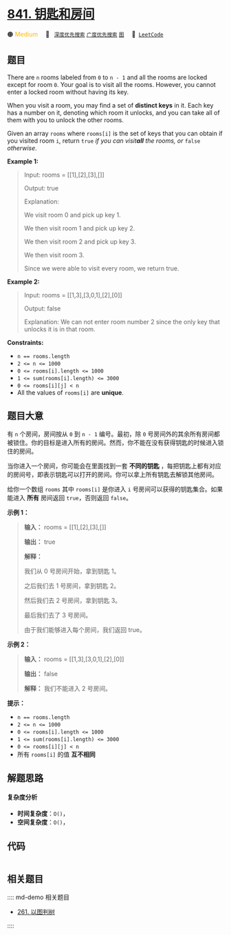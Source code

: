 # [841. 钥匙和房间](https://leetcode.com/problems/keys-and-rooms)

🟠 <font color=#ffb800>Medium</font>&emsp; 🔖&ensp; [`深度优先搜索`](/leetcode/outline/tag/depth-first-search.md) [`广度优先搜索`](/leetcode/outline/tag/breadth-first-search.md) [`图`](/leetcode/outline/tag/graph.md)&emsp; 🔗&ensp;[`LeetCode`](https://leetcode.com/problems/keys-and-rooms)


## 题目

There are `n` rooms labeled from `0` to `n - 1` and all the rooms are locked
except for room `0`. Your goal is to visit all the rooms. However, you cannot
enter a locked room without having its key.

When you visit a room, you may find a set of **distinct keys** in it. Each key
has a number on it, denoting which room it unlocks, and you can take all of
them with you to unlock the other rooms.

Given an array `rooms` where `rooms[i]` is the set of keys that you can obtain
if you visited room `i`, return `true` _if you can visit**all** the rooms, or_
`false` _otherwise_.



**Example 1:**

> Input: rooms = [[1],[2],[3],[]]
> 
> Output: true
> 
> Explanation: 
> 
> We visit room 0 and pick up key 1.
> 
> We then visit room 1 and pick up key 2.
> 
> We then visit room 2 and pick up key 3.
> 
> We then visit room 3.
> 
> Since we were able to visit every room, we return true.

**Example 2:**

> Input: rooms = [[1,3],[3,0,1],[2],[0]]
> 
> Output: false
> 
> Explanation: We can not enter room number 2 since the only key that unlocks it is in that room.

**Constraints:**

  * `n == rooms.length`
  * `2 <= n <= 1000`
  * `0 <= rooms[i].length <= 1000`
  * `1 <= sum(rooms[i].length) <= 3000`
  * `0 <= rooms[i][j] < n`
  * All the values of `rooms[i]` are **unique**.


## 题目大意

有 `n` 个房间，房间按从 `0` 到 `n - 1` 编号。最初，除 `0`
号房间外的其余所有房间都被锁住。你的目标是进入所有的房间。然而，你不能在没有获得钥匙的时候进入锁住的房间。

当你进入一个房间，你可能会在里面找到一套 **不同的钥匙** ，每把钥匙上都有对应的房间号，即表示钥匙可以打开的房间。你可以拿上所有钥匙去解锁其他房间。

给你一个数组 `rooms` 其中 `rooms[i]` 是你进入 `i` 号房间可以获得的钥匙集合。如果能进入 **所有** 房间返回
`true`，否则返回 `false`。



**示例 1：**

> 
> 
> 
> 
> 
> **输入：** rooms = [[1],[2],[3],[]]
> 
> **输出：** true
> 
> **解释：**
> 
> 我们从 0 号房间开始，拿到钥匙 1。
> 
> 之后我们去 1 号房间，拿到钥匙 2。
> 
> 然后我们去 2 号房间，拿到钥匙 3。
> 
> 最后我们去了 3 号房间。
> 
> 由于我们能够进入每个房间，我们返回 true。
> 
> 

**示例 2：**

> 
> 
> 
> 
> 
> **输入：** rooms = [[1,3],[3,0,1],[2],[0]]
> 
> **输出：** false
> 
> **解释：** 我们不能进入 2 号房间。
> 
> 



**提示：**

  * `n == rooms.length`
  * `2 <= n <= 1000`
  * `0 <= rooms[i].length <= 1000`
  * `1 <= sum(rooms[i].length) <= 3000`
  * `0 <= rooms[i][j] < n`
  * 所有 `rooms[i]` 的值 **互不相同**


## 解题思路

#### 复杂度分析

- **时间复杂度**：`O()`，
- **空间复杂度**：`O()`，

## 代码

```javascript

```

## 相关题目

:::: md-demo 相关题目
- [261. 以图判树](https://leetcode.com/problems/graph-valid-tree)

::::
